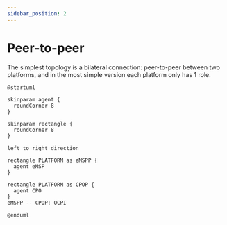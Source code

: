 ```yaml
---
sidebar_position: 2
---
```


# Peer-to-peer

The simplest topology is a bilateral connection: peer-to-peer between two platforms,
and in the most simple version each platform only has 1 role.

```plantuml Figure 1. peer-to-peer topology example
@startuml

skinparam agent {
  roundCorner 8
}

skinparam rectangle {
  roundCorner 8
}

left to right direction

rectangle PLATFORM as eMSPP {
  agent eMSP
}

rectangle PLATFORM as CPOP {
  agent CPO
}
eMSPP -- CPOP: OCPI

@enduml
```
